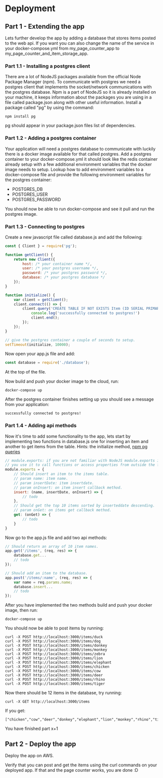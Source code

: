 # Deployment

## Part 1 - Extending the app

Lets further develop the app by adding a database that stores items posted to the web api. If you want you can also change the name of the service in your docker-compose.yml from my_page_counter_app to my_page_counter_and_item_storage_app.

### Part 1.1 - Installing a postgres client

There are a lot of NodeJS packages available from the official Node Package Manager (npm). To communicate with postgres we need a postgres client that implements the socket/network communications with the postgres database. Npm is a part of NodeJS so it is already installed on your machine, it keeps information about the packages you are using in a file called package.json along with other useful information. Install a package called "pg" by using the command:
~~~
npm install pg
~~~
pg should appear in your package.json files list of dependencies.

### Part 1.2 - Adding a postgres container

Your application will need a postgres database to communicate with luckily there is a docker image available for that called postgres.
Add a postgres container to your docker-compose.yml it should look like the redis container already setup with a few additional environment variables that the docker image needs to setup.
Lookup how to add environment variables to a docker-compose file and provide the following environment variables for the postgres container:

* POSTGRES_DB
* POSTGRES_USER
* POSTGRES_PASSWORD

You should now be able to run docker-compose and see it pull and run the postgres image.

### Part 1.3 - Connecting to postgres

Create a new javascript file called database.js and add the following:

~~~javascript
const { Client } = require('pg');

function getClient() {
    return new Client({
        host: /* your container name */,
        user: /* your postgres username */,
        password: /* your postgres password */,
        database: /* your postgres database */
    });
}

function initialize() {
    var client = getClient();
    client.connect(() => {
        client.query('CREATE TABLE IF NOT EXISTS Item (ID SERIAL PRIMARY KEY, Name VARCHAR(32) NOT NULL, InsertDate TIMESTAMP NOT NULL);', (err) => {
            console.log('successfully connected to postgres!')
            client.end();            
        });
    });
}

// give the postgres container a couple of seconds to setup.
setTimeout(initialize, 10000);
~~~

Now open your app.js file and add:
~~~javascript
const database = require('./database');
~~~
At the top of the file.

Now build and push your docker image to the cloud, run:
~~~
docker-compose up
~~~
After the postgres container finishes setting up you should see a message from your application:
~~~
successfully connected to postgres!
~~~

### Part 1.4 - Adding api methods

Now it's time to add some functionality to the app, lets start by implementing two functions in database.js one for inserting an item and another to get items from the table.
Hints: the initialize method, [npm pg queries](https://node-postgres.com/features/queries)

~~~javascript
// module.exports: if you are not familiar with NodeJS module.exports is similar to C#/C++ public access modifier.
// you use it to call functions or access properties from outside the file.  
module.exports = {
    // Should insert an item to the items table.
    // param name: item name.
    // param insertDate: item insertdate.
    // param onInsert: on item insert callback method.
    insert: (name, insertDate, onInsert) => {
        // todo
    },
    // Should get the top 10 items sorted by inserteddate descending.
    // param onGet: on items get callback method.
    get: (onGet) => {
        // todo
    }
}
~~~

Now go to the app.js file and add two api methods:

~~~javascript
// Should return an array of 10 item names.
app.get('/items', (req, res) => {
    database.get...
    // todo
});

// Should add an item to the database.
app.post('/items/:name', (req, res) => {
    var name = req.params.name;
    database.insert...
    // todo
});
~~~

After you have implemented the two methods build and push your docker image, then run:
~~~
docker-compose up
~~~

You should now be able to post items by running:
~~~
curl -X POST http://localhost:3000/items/duck
curl -X POST http://localhost:3000/items/dog
curl -X POST http://localhost:3000/items/donkey
curl -X POST http://localhost:3000/items/monkey
curl -X POST http://localhost:3000/items/zebra
curl -X POST http://localhost:3000/items/lion
curl -X POST http://localhost:3000/items/elephant
curl -X POST http://localhost:3000/items/chicken
curl -X POST http://localhost:3000/items/cow
curl -X POST http://localhost:3000/items/deer
curl -X POST http://localhost:3000/items/rhino
curl -X POST http://localhost:3000/items/tiger
~~~

Now there should be 12 items in the database, try running:
~~~
curl -X GET http://localhost:3000/items
~~~
If you get:
~~~
["chicken","cow","deer","donkey","elephant","lion","monkey","rhino","tiger","zebra"]
~~~
You have finished part x+1

## Part 2 - Deploy the app

Deploy the app on AWS.

Verify that you can post and get the items using the curl commands on your deployed app. If that and the page counter works, you are done :D
